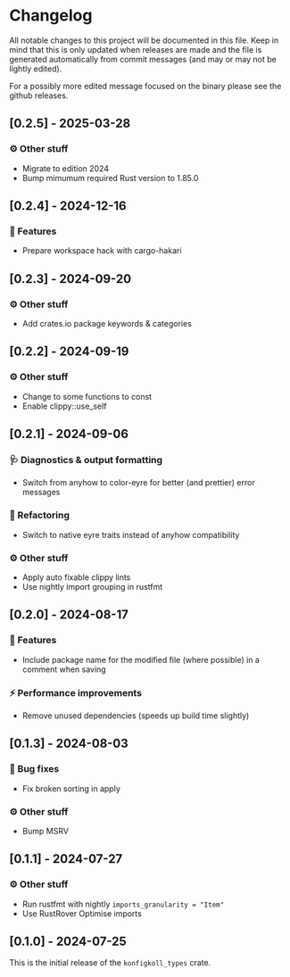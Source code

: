 # Changelog

All notable changes to this project will be documented in this file.
Keep in mind that this is only updated when releases are made and the file
is generated automatically from commit messages (and may or may not be lightly
edited).

For a possibly more edited message focused on the binary please see the github
releases.

## [0.2.5] - 2025-03-28

### ⚙️ Other stuff

- Migrate to edition 2024
- Bump mimumum required Rust version to 1.85.0

## [0.2.4] - 2024-12-16

### 🚀 Features

- Prepare workspace hack with cargo-hakari

## [0.2.3] - 2024-09-20

### ⚙️ Other stuff

- Add crates.io package keywords & categories

## [0.2.2] - 2024-09-19

### ⚙️ Other stuff

- Change to some functions to const
- Enable clippy::use_self

## [0.2.1] - 2024-09-06

### 🩺 Diagnostics & output formatting

- Switch from anyhow to color-eyre for better (and prettier) error messages

### 🚜 Refactoring

- Switch to native eyre traits instead of anyhow compatibility

### ⚙️ Other stuff

- Apply auto fixable clippy lints
- Use nightly import grouping in rustfmt

## [0.2.0] - 2024-08-17

### 🚀 Features

- Include package name for the modified file (where possible) in a comment when saving

### ⚡ Performance improvements

- Remove unused dependencies (speeds up build time slightly)

## [0.1.3] - 2024-08-03

### 🐛 Bug fixes

- Fix broken sorting in apply

### ⚙️ Other stuff

- Bump MSRV

## [0.1.1] - 2024-07-27

### ⚙️ Other stuff

- Run rustfmt with nightly `imports_granularity = "Item"`
- Use RustRover Optimise imports

## [0.1.0] - 2024-07-25

This is the initial release of the `konfigkoll_types` crate.
